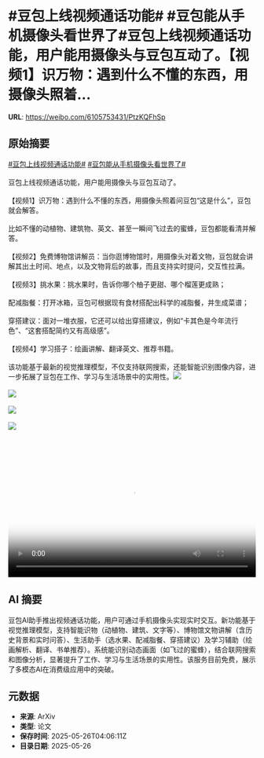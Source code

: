 # #豆包上线视频通话功能# #豆包能从手机摄像头看世界了#豆包上线视频通话功能，用户能用摄像头与豆包互动了。【视频1】识万物：遇到什么不懂的东西，用摄像头照着...

**URL**: https://weibo.com/6105753431/PtzKQFhSp

## 原始摘要

<a href="https://m.weibo.cn/search?containerid=231522type%3D1%26t%3D10%26q%3D%23%E8%B1%86%E5%8C%85%E4%B8%8A%E7%BA%BF%E8%A7%86%E9%A2%91%E9%80%9A%E8%AF%9D%E5%8A%9F%E8%83%BD%23&amp;extparam=%23%E8%B1%86%E5%8C%85%E4%B8%8A%E7%BA%BF%E8%A7%86%E9%A2%91%E9%80%9A%E8%AF%9D%E5%8A%9F%E8%83%BD%23" data-hide=""><span class="surl-text">#豆包上线视频通话功能#</span></a> <a href="https://m.weibo.cn/search?containerid=231522type%3D1%26t%3D10%26q%3D%23%E8%B1%86%E5%8C%85%E8%83%BD%E4%BB%8E%E6%89%8B%E6%9C%BA%E6%91%84%E5%83%8F%E5%A4%B4%E7%9C%8B%E4%B8%96%E7%95%8C%E4%BA%86%23&amp;extparam=%23%E8%B1%86%E5%8C%85%E8%83%BD%E4%BB%8E%E6%89%8B%E6%9C%BA%E6%91%84%E5%83%8F%E5%A4%B4%E7%9C%8B%E4%B8%96%E7%95%8C%E4%BA%86%23" data-hide=""><span class="surl-text">#豆包能从手机摄像头看世界了#</span></a><br><br>豆包上线视频通话功能，用户能用摄像头与豆包互动了。<br><br>【视频1】识万物：遇到什么不懂的东西，用摄像头照着问豆包“这是什么”，豆包就会解答。<br><br>比如不懂的动植物、建筑物、英文、甚至一瞬间飞过去的蜜蜂，豆包都能看清并解答。<br><br>【视频2】免费博物馆讲解员：当你逛博物馆时，用摄像头对着文物，豆包就会讲解其出土时间、地点，以及文物背后的故事，而且支持实时提问，交互性拉满。<br><br>【视频3】挑水果：挑水果时，告诉你哪个柚子更甜、哪个榴莲更成熟；<br><br>配减脂餐：打开冰箱，豆包可根据现有食材搭配出科学的减脂餐，并生成菜谱；<br><br>穿搭建议：面对一堆衣服，它还可以给出穿搭建议，例如“卡其色是今年流行色”、“这套搭配简约又有高级感”。<br><br>【视频4】学习搭子：绘画讲解、翻译英文、推荐书籍。<br><br>该功能基于最新的视觉推理模型，不仅支持联网搜索，还能智能识别图像内容，进一步拓展了豆包在工作、学习与生活场景中的实用性。<img style="" src="https://tvax4.sinaimg.cn/large/006Fd7o3ly1i1snl9el0rj31hc0u0wjb.jpg" referrerpolicy="no-referrer"><br><br><img style="" src="https://tvax3.sinaimg.cn/large/006Fd7o3ly1i1snl98d4lj31hc0u0dha.jpg" referrerpolicy="no-referrer"><br><br><img style="" src="https://tvax2.sinaimg.cn/large/006Fd7o3ly1i1snl9ulnij31hc0u0gns.jpg" referrerpolicy="no-referrer"><br><br><img style="" src="https://tvax1.sinaimg.cn/large/006Fd7o3ly1i1snlbe5c3j31hc0u0gnw.jpg" referrerpolicy="no-referrer"><br><br><br clear="both"><div style="clear: both"></div><video controls="controls" poster="https://tvax2.sinaimg.cn/orj480/006Fd7o3ly1i1snla06i3j31hc0u0wjb.jpg" style="width: 100%"><source src="https://f.video.weibocdn.com/o0/okuyGfzBlx08oxyQH8vK01041200y50N0E010.mp4?label=mp4_720p&amp;template=1280x720.25.0&amp;ori=0&amp;ps=1CwnkDw1GXwCQx&amp;Expires=1748235941&amp;ssig=VPGEyRs%2Fha&amp;KID=unistore,video"><source src="https://f.video.weibocdn.com/o0/INW5kvjzlx08oxyPsl7q01041200ijg30E010.mp4?label=mp4_hd&amp;template=852x480.25.0&amp;ori=0&amp;ps=1CwnkDw1GXwCQx&amp;Expires=1748235941&amp;ssig=ZIaDtXymFt&amp;KID=unistore,video"><source src="https://f.video.weibocdn.com/o0/JcUsSgWGlx08oxyPg5z201041200bB780E010.mp4?label=mp4_ld&amp;template=640x360.25.0&amp;ori=0&amp;ps=1CwnkDw1GXwCQx&amp;Expires=1748235941&amp;ssig=RwUV67amEr&amp;KID=unistore,video"><p>视频无法显示，请前往<a href="https://video.weibo.com/show?fid=1034%3A5170488302043155" target="_blank" rel="noopener noreferrer">微博视频</a>观看。</p></video>

## AI 摘要

豆包AI助手推出视频通话功能，用户可通过手机摄像头实现实时交互。新功能基于视觉推理模型，支持智能识物（动植物、建筑、文字等）、博物馆文物讲解（含历史背景和实时问答）、生活助手（选水果、配减脂餐、穿搭建议）及学习辅助（绘画解析、翻译、书单推荐）。系统能识别动态画面（如飞过的蜜蜂），结合联网搜索和图像分析，显著提升了工作、学习与生活场景的实用性。该服务目前免费，展示了多模态AI在消费级应用中的突破。

## 元数据

- **来源**: ArXiv
- **类型**: 论文
- **保存时间**: 2025-05-26T04:06:11Z
- **目录日期**: 2025-05-26
